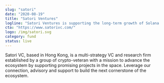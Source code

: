 ```yaml
---
slug: "satori"
date: "2020-08-19"
title: "Satori Ventures"
logline: "Satori Ventures is supporting the long-term growth of Solana and Serum by providing incubation to early-stage projects in the ecosystem"
cta: "https://www.satorivc.com/"
logo: /img/satori.svg
category: fund
status: live
---
```


Satori VC, based in Hong Kong, is a multi-strategy VC and research firm established by a group of crypto-veteran with a mission to advance the ecosystem by supporting promising projects in the space. Leverage our connection, advisory and support to build the next cornerstone of the ecosystem.

